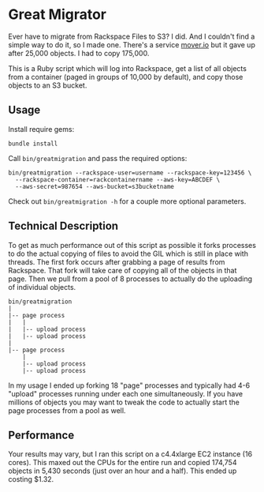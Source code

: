# Great Migrator

Ever have to migrate from Rackspace Files to S3? I did. And I couldn't find a simple way to do it, so I made one. There's a service [mover.io](https://mover.io/) but it gave up after 25,000 objects. I had to copy 175,000.

This is a Ruby script which will log into Rackspace, get a list of all objects from a container (paged in groups of 10,000 by default), and copy those objects to an S3 bucket.

## Usage

Install require gems:

    bundle install

Call `bin/greatmigration` and pass the required options:

    bin/greatmigration --rackspace-user=username --rackspace-key=123456 \
      --rackspace-container=rackcontainername --aws-key=ABCDEF \
      --aws-secret=987654 --aws-bucket=s3bucketname

Check out `bin/greatmigration -h` for a couple more optional parameters.

## Technical Description

To get as much performance out of this script as possible it forks processes to do the actual copying of files to avoid the GIL which is still in place with threads. The first fork occurs after grabbing a page of results from Rackspace. That fork will take care of copying all of the objects in that page. Then we pull from a pool of 8 processes to actually do the uploading of individual objects.

    bin/greatmigration
    |
    |-- page process
    |   |
    |   |-- upload process
    |   |-- upload process
    |
    |-- page process
        |
        |-- upload process
        |-- upload process

In my usage I ended up forking 18 "page" processes and typically had 4-6 "upload" processes running under each one simultaneously. If you have millions of objects you may want to tweak the code to actually start the page processes from a pool as well.

## Performance

Your results may vary, but I ran this script on a c4.4xlarge EC2 instance (16 cores). This maxed out the CPUs for the entire run and copied 174,754 objects in 5,430 seconds (just over an hour and a half). This ended up costing $1.32.
